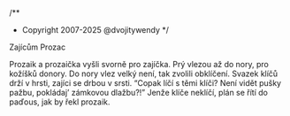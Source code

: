 /**
* Copyright 2007-2025 @dvojitywendy
*/

Zajícům Prozac

Prozaik a prozaička
vyšli svorně pro zajíčka.
Prý vlezou až do nory,
pro kožíšků donory.
Do nory vlez velký není,
tak zvolili obklíčení.
Svazek klíčů drží v hrsti,
zajíci se drbou v srsti.
“Copak líčí
s těmi klíči?
Není vidět pušky pažbu,
pokládaj’ zámkovou dlažbu?!”
Jenže klíče neklíčí,
plán se řítí do paďous,
jak by řekl prozaik.
